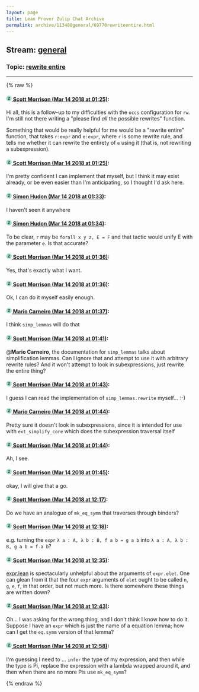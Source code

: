 ```yaml
---
layout: page
title: Lean Prover Zulip Chat Archive 
permalink: archive/113488general/69770rewriteentire.html
---
```


## Stream: [general](index.html)
### Topic: [rewrite entire](69770rewriteentire.html)

---


{% raw %}
#### [![Click to go to Zulip](../../assets/img/zulip2.png) Scott Morrison (Mar 14 2018 at 01:25)](https://leanprover.zulipchat.com/#narrow/stream/113488-general/topic/rewrite%20entire/near/123679200):
Hi all, this is a follow-up to my difficulties with the `occs` configuration for `rw`. I'm still not there writing a "please find _all_ the possible rewrites" function.

Something that would be really helpful for me would be a "rewrite entire" function, that takes `r:expr` and `e:expr`, where `r` is some rewrite rule, and tells me whether it can rewrite the entirety of `e` using it (that is, not rewriting a subexpression).

#### [![Click to go to Zulip](../../assets/img/zulip2.png) Scott Morrison (Mar 14 2018 at 01:25)](https://leanprover.zulipchat.com/#narrow/stream/113488-general/topic/rewrite%20entire/near/123679208):
I'm pretty confident I can implement that myself, but I think it may exist already, or be even easier than I'm anticipating, so I thought I'd ask here.

#### [![Click to go to Zulip](../../assets/img/zulip2.png) Simon Hudon (Mar 14 2018 at 01:33)](https://leanprover.zulipchat.com/#narrow/stream/113488-general/topic/rewrite%20entire/near/123679467):
I haven't seen it anywhere

#### [![Click to go to Zulip](../../assets/img/zulip2.png) Simon Hudon (Mar 14 2018 at 01:34)](https://leanprover.zulipchat.com/#narrow/stream/113488-general/topic/rewrite%20entire/near/123679514):
To be clear, `r` may be `forall x y z, E = F` and that tactic would unify E with the parameter `e`. Is that accurate?

#### [![Click to go to Zulip](../../assets/img/zulip2.png) Scott Morrison (Mar 14 2018 at 01:36)](https://leanprover.zulipchat.com/#narrow/stream/113488-general/topic/rewrite%20entire/near/123679591):
Yes, that's exactly what I want.

#### [![Click to go to Zulip](../../assets/img/zulip2.png) Scott Morrison (Mar 14 2018 at 01:36)](https://leanprover.zulipchat.com/#narrow/stream/113488-general/topic/rewrite%20entire/near/123679595):
Ok, I can do it myself easily enough.

#### [![Click to go to Zulip](../../assets/img/zulip2.png) Mario Carneiro (Mar 14 2018 at 01:37)](https://leanprover.zulipchat.com/#narrow/stream/113488-general/topic/rewrite%20entire/near/123679602):
I think `simp_lemmas` will do that

#### [![Click to go to Zulip](../../assets/img/zulip2.png) Scott Morrison (Mar 14 2018 at 01:41)](https://leanprover.zulipchat.com/#narrow/stream/113488-general/topic/rewrite%20entire/near/123679758):
@**Mario Carneiro**, the documentation for `simp_lemmas` talks about simplification lemmas. Can I ignore that and
 attempt to use it with arbitrary rewrite rules? And it won't attempt to look in subexpressions, just rewrite the entire thing?

#### [![Click to go to Zulip](../../assets/img/zulip2.png) Scott Morrison (Mar 14 2018 at 01:43)](https://leanprover.zulipchat.com/#narrow/stream/113488-general/topic/rewrite%20entire/near/123679823):
I guess I can read the implementation of `simp_lemmas.rewrite` myself... :-)

#### [![Click to go to Zulip](../../assets/img/zulip2.png) Mario Carneiro (Mar 14 2018 at 01:44)](https://leanprover.zulipchat.com/#narrow/stream/113488-general/topic/rewrite%20entire/near/123679869):
Pretty sure it doesn't look in subexpressions, since it is intended for use with `ext_simplify_core` which does the subexpression traversal itself

#### [![Click to go to Zulip](../../assets/img/zulip2.png) Scott Morrison (Mar 14 2018 at 01:44)](https://leanprover.zulipchat.com/#narrow/stream/113488-general/topic/rewrite%20entire/near/123679871):
Ah, I see.

#### [![Click to go to Zulip](../../assets/img/zulip2.png) Scott Morrison (Mar 14 2018 at 01:45)](https://leanprover.zulipchat.com/#narrow/stream/113488-general/topic/rewrite%20entire/near/123679881):
okay, I will give that a go.

#### [![Click to go to Zulip](../../assets/img/zulip2.png) Scott Morrison (Mar 14 2018 at 12:17)](https://leanprover.zulipchat.com/#narrow/stream/113488-general/topic/rewrite%20entire/near/123698442):
Do we have an analogue of `mk_eq_symm` that traverses through binders?

#### [![Click to go to Zulip](../../assets/img/zulip2.png) Scott Morrison (Mar 14 2018 at 12:18)](https://leanprover.zulipchat.com/#narrow/stream/113488-general/topic/rewrite%20entire/near/123698486):
e.g. turning the `expr` `λ a : A, λ b : B, f a b = g a b` into `λ a : A, λ b : B, g a b = f a b`?

#### [![Click to go to Zulip](../../assets/img/zulip2.png) Scott Morrison (Mar 14 2018 at 12:35)](https://leanprover.zulipchat.com/#narrow/stream/113488-general/topic/rewrite%20entire/near/123698913):
[expr.lean](https://github.com/leanprover/lean/blob/master/library/init/meta/expr.lean) is spectacularly unhelpful about the arguments of `expr.elet`. One can glean from it that the four `expr` arguments of `elet` ought to be called `n`, `g`, `e`, `f`, in that order, but not much more. Is there somewhere these things are written down?

#### [![Click to go to Zulip](../../assets/img/zulip2.png) Scott Morrison (Mar 14 2018 at 12:43)](https://leanprover.zulipchat.com/#narrow/stream/113488-general/topic/rewrite%20entire/near/123699122):
Oh... I was asking for the wrong thing, and I don't think I know how to do it. Suppose I have an `expr` which is just the name of a equation lemma; how can I get the `eq.symm` version of that lemma?

#### [![Click to go to Zulip](../../assets/img/zulip2.png) Scott Morrison (Mar 14 2018 at 12:58)](https://leanprover.zulipchat.com/#narrow/stream/113488-general/topic/rewrite%20entire/near/123699509):
I'm guessing I need to ... `infer` the type of my expression, and then while the type is Pi, replace the expression with a lambda wrapped around it, and then when there are no more Pis use `mk_eq_symm`?


{% endraw %}

